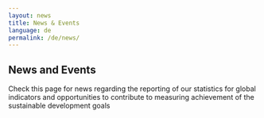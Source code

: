 ```yaml
---
layout: news
title: News & Events
language: de
permalink: /de/news/
---
```


## News and Events
Check this page for news regarding the reporting of our statistics for global indicators and opportunities to contribute to measuring achievement of the sustainable development goals
